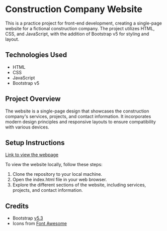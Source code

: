# Construction Company Website

This is a practice project for front-end development, creating a single-page website for a fictional construction company. The project utilizes HTML, CSS, and JavaScript, with the addition of Bootstrap v5 for styling and layout.

## Technologies Used

* HTML
* CSS
* JavaScript
* Bootstrap v5

## Project Overview

The website is a single-page design that showcases the construction company's services, projects, and contact information. It incorporates modern design principles and responsive layouts to ensure compatibility with various devices.

## Setup Instructions
[Link to view the webpage](https://marineenicole.github.io/BuildIt/)

To view the website locally, follow these steps:
1. Clone the repository to your local machine.
2. Open the index.html file in your web browser.
3. Explore the different sections of the website, including services, projects, and contact information.

## Credits
* Bootstrap [v5.3](https://getbootstrap.com/docs/5.3/getting-started/introduction/#quick-start)
* Icons from [Font Awesome](https://fontawesome.com/)
